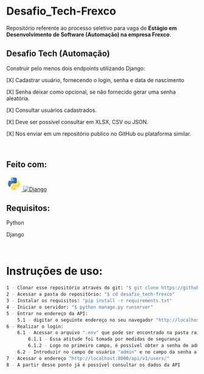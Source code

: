 # Desafio_Tech-Frexco
 Repositório referente ao processo seletivo para vaga de <b>Estágio em Desenvolvimento de Software (Automação) na empresa Frexco</b>.

## Desafio Tech (Automação)
Construir pelo menos dois endpoints utilizando Django:

  [X] Cadastrar usuário, fornecendo o login, senha e data de nascimento

  [X] Senha deixar como opcional, se não fornecido gerar uma senha aleatória.

  [X] Consultar usuários cadastrados.

  [X] Deve ser possível consultar em XLSX, CSV ou JSON.

  [X] Nos enviar em um repositório publico no GitHub ou plataforma similar.

<br>

## Feito com:
 <p align="left">
 <a href="https://www.python.org" target="_blank" rel="noreferrer"> <img src="https://raw.githubusercontent.com/devicons/devicon/master/icons/python/python-original.svg" alt="python" width="40" height="40"/> </a>
 <a href="https://www.djangoproject.com/" target="_blank" rel="noreferrer"> <img src="https://static.djangoproject.com/img/logos/django-logo-positive.svg" alt="Django" width="40" height="40"/> </a>

<br>

## Requisitos:
Python

Django

<br>

# Instruções de uso:

```sh
1 - Clonar esse repositório através do git: "$ git clone https://github.com/MauPxt/desafio_tech-frexco"
2 - Acessar a pasta do repositório: "$ cd desafio_tech-frexco"
3 - Instalar os requisitos: "pip install -r requirements.txt"
4 - Iniciar o servidor: "$ python manage.py runserver"
5 - Entrar no endereço da API:
    5.1 - digitar o seguinte endereço no seu navegador "http://localhost:8000/api/v1/"
6 - Realizar o login:
    6.1 - Acessar o arquivo ".env" que pode ser encontrado na pasta raíz do repositório
        6.1.1 - Essa atitude foi tomada por medidas de segurança
        6.1.2 - Logo no primeiro campo, é possível obter a senha de administrador
    6.2 - Introduzir no campo de usuário "admin" e no campo da senha a informação obtida no ponto 6.1.2.
7 - Acessar o endereço "http://localhost:8000/api/v1/users/"
8 - A partir desse ponto já é possível consultar os dados da API

```